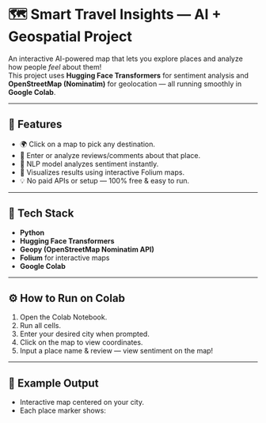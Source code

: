 # 🗺️ Smart Travel Insights — AI + Geospatial Project

An interactive AI-powered map that lets you explore places and analyze how people *feel* about them!  
This project uses **Hugging Face Transformers** for sentiment analysis and **OpenStreetMap (Nominatim)** for geolocation — all running smoothly in **Google Colab**.

---

## 🚀 Features
- 🌍 Click on a map to pick any destination.
- 💬 Enter or analyze reviews/comments about that place.
- 🤖 NLP model analyzes sentiment instantly.
- 📍 Visualizes results using interactive Folium maps.
- 💡 No paid APIs or setup — 100% free & easy to run.

---

## 🧠 Tech Stack
- **Python**
- **Hugging Face Transformers**
- **Geopy (OpenStreetMap Nominatim API)**
- **Folium** for interactive maps
- **Google Colab**

---

## ⚙️ How to Run on Colab
1. Open the Colab Notebook.
2. Run all cells.
3. Enter your desired city when prompted.
4. Click on the map to view coordinates.
5. Input a place name & review — view sentiment on the map!

---

## 🌈 Example Output
- Interactive map centered on your city.
- Each place marker shows:
